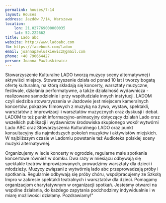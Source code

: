 ```yaml
---
permalink: houses/7-14
layout: Houses
address: Jazdów 7/14, Warszawa
location:
    lon: 21.027769000000035
    lat: 52.222662
title: Lado abc
website: http://www.ladoabc.com
fb: https://facebook.com/ladom
email: joannapawluskiewicz@gmail.com
phone: +48 790664427
person: Joanna Pawluśkiewicz
---
```

Stowarzyszenie Kulturalne LADO tworzą muzycy sceny alternatywnej i aktywiści miejscy. Stowarzyszenie działa od ponad 10 lat i tworzy bogatą ofertę kulturalną, na którą składają się koncerty, warsztaty muzyczne, festiwale, działania performatywne, a także działalność wydawnicza - realizowane samodzielnie i przy współudziale innych instytucji.  LADOM czyli siedziba stowarzyszenia w Jazdowie jest miejscem kameralnych koncertów, pokazów filmowych z muzyką na żywo, wystaw, spektakli, warsztatów z improwizacji i warsztatów muzycznych oraz dyskusji i debat.  LADOM to też punkt informacyjno-animacyjny dotyczący działań  Lado oraz wszelkich publikacji i wydawnictw środowiska skupionego wokół wytwórni Lado ABC oraz Stowarzyszenia Kulturalnego LADO oraz punkt konsultacyjny dla najmłodszych pokoleń muzyków i aktywistów miejskich. W najbliższym czasie w Ladomiu powstanie też Audioteka polskiej sceny muzyki alternatywnej.

Organizujemy w lecie koncerty w ogrodzie, regularne małe spotkania koncertowe również w domku. Dwa razy w miesiącu odbywają się spektakle teatrów improwizowanych, prowadzimy warsztaty dla dzieci i młodzieży. Muzycy związani z wytwórnią lado abc przeprowadzają próby i spotkania. Regularnie odbywają się próby chóru, współpracujemy ze Szkołą Impro w zakresie spektakli teatralnych i warsztatów dla dzieci. Pomagamy organizacjom charytatywnym w organizacji spotkań. Jesteśmy otwarci na wspólne działania, do każdego zapytania podchodzimy indywidualnie i w miarę możliwości działamy. Pozdrawiamy!"
